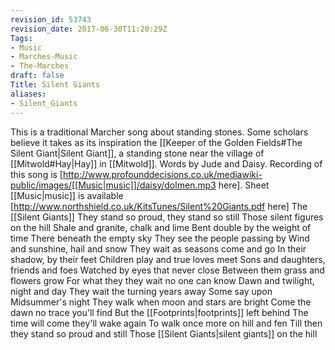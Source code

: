 ```yaml
---
revision_id: 53743
revision_date: 2017-06-30T11:20:29Z
Tags:
- Music
- Marches-Music
- The-Marches
draft: false
Title: Silent Giants
aliases:
- Silent_Giants
---
```

This is a traditional Marcher song about standing stones. Some scholars believe it takes as its inspiration the [[Keeper of the Golden Fields#The Silent Giant|Silent Giant]], a standing stone near the village of [[Mitwold#Hay|Hay]] in [[Mitwold]].
Words by Jude and Daisy. Recording of this song is [http://www.profounddecisions.co.uk/mediawiki-public/images/[[Music|music]]/daisy/dolmen.mp3 here].
Sheet [[Music|music]] is available [http://www.northshield.co.uk/KitsTunes/Silent%20Giants.pdf here]
The [[Silent Giants]]
They stand so proud, they stand so still
Those silent figures on the hill
Shale and granite, chalk and lime
Bent double by the weight of time
There beneath the empty sky
They see the people passing by
Wind and sunshine, hail and snow
They wait as seasons come and go
In their shadow, by their feet
Children play and true loves meet
Sons and daughters, friends and foes
Watched by eyes that never close
Between them grass and flowers grow
For what they they wait no one can know
Dawn and twilight, night and day
They wait the turning years away
Some say upon Midsummer's night
They walk when moon and stars are bright
Come the dawn no trace you'll find
But the [[Footprints|footprints]] left behind
The time will come they'll wake again
To walk once more on hill and fen
Till then they stand so proud and still
Those [[Silent Giants|silent giants]] on the hill